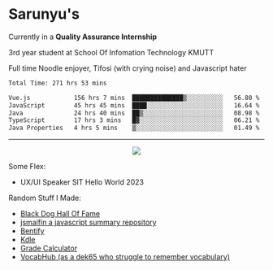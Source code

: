 # Sarunyu's
<p>Currently in a <strong>Quality Assurance Internship</strong></p>
<p>3rd year student at School Of Infomation Technology KMUTT</p>
<p>Full time Noodle enjoyer, Tifosi (with crying noise) and Javascript hater</p>

<!--START_SECTION:waka-->

```txt
Total Time: 271 hrs 53 mins

Vue.js            156 hrs 7 mins  ██████████████▒░░░░░░░░░░   56.80 %
JavaScript        45 hrs 45 mins  ████░░░░░░░░░░░░░░░░░░░░░   16.64 %
Java              24 hrs 40 mins  ██▒░░░░░░░░░░░░░░░░░░░░░░   08.98 %
TypeScript        17 hrs 3 mins   █▓░░░░░░░░░░░░░░░░░░░░░░░   06.21 %
Java Properties   4 hrs 5 mins    ▒░░░░░░░░░░░░░░░░░░░░░░░░   01.49 %
```
---
<!--END_SECTION:waka-->
<div align=center>
  <img src="https://skillicons.dev/icons?i=typescript,javascript,nodejs,java,spring,react,vue,mysql,mongodb,docker,linux" />
</div>

Some Flex:
- UX/UI Speaker SIT Hello World 2023

Random Stuff I Made:
- [Black Dog Hall Of Fame](https://bdoghalloffame.vercel.app/)
- [jsmaifin a javascript summary repository](https://github.com/ssarunyu/js-maifin)
- [Bentify](https://bentify.vercel.app/)
- [Kdle](https://kdle.vercel.app/)
- [Grade Calculator](https://grade-calculator-virid.vercel.app/)
- [VocabHub (as a dek65 who struggle to remember vocabulary)](https://vocabhub.vercel.app/)
